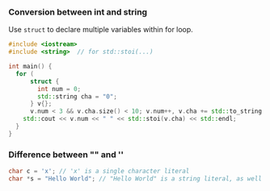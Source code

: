 ### Conversion between int and string
Use `struct` to declare multiple variables within for loop.
```cpp
#include <iostream>
#include <string>  // for std::stoi(...)

int main() {
  for (
      struct {
        int num = 0;
        std::string cha = "0";
      } v{};
      v.num < 3 && v.cha.size() < 10; v.num++, v.cha += std::to_string(v.num)) {
    std::cout << v.num << " " << std::stoi(v.cha) << std::endl;
  }
}
```

### Difference between "" and ''
```cpp
char c = 'x'; // 'x' is a single character literal
char *s = "Hello World"; // "Hello World" is a string literal, as well as a null-terminated strings char* ending with '\0'
```
